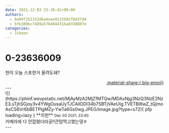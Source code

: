 ```yaml
---
date: 2021-12-03 23:39:41+09:00
authors:
  - 9a99f152153dba4aae9132692f8437d4
  - 5fb309bc7489a576484431ba8338807e
categories:
  - Jiheon
---
```


# 0-23636009

<div class="post-container" markdown="1">
<div class="content-container md-sidebar__scrollwrap" markdown="1">

헌이 오늘 스포한거 올려도돼?

</div>
</div>

<div style="text-align: right;" markdown="1">
<a href="https://weverse.io/fromis9/fanpost/0-23636009" style="text-align: right;">:material-share:{.big-emoji}</a>
</div>
---

<div class="comments-container md-sidebar__scrollwrap" markdown="1">
<div class="comment" markdown="1">
<div class='id-container' markdown="1">
![](https://phinf.wevpstatic.net/MjAyMzA2MjZfMTQw/MDAxNjg3NzQ3NzE2NzE3.sTjhSGjoy3v4YWgOusaUyTJCAiIDDI34b7SBTjVAeUIg.TVETBI6wZ_tQjmoAsCS6Vr6bBETPlgMZy-YwTa6Gs0wg.JPEG/image.jpg?type=s72){ pfp loading=lazy }
**<span class="artist">지헌</span>** <small>Dec 03 2021, 23:40</small><br>
</div>
<div class='comment-body' markdown="1">
카메라에 다 안잡혔더라궁!!큰맘먹고했는뎅ㅎ
</div>
</div>
</div>
---
